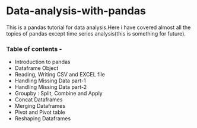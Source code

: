 # Data-analysis-with-pandas
This is a pandas tutorial for data analysis.Here i have covered almost all the topics of pandas except time series analysis(this is something for future).
### Table of contents -
  * Introduction to pandas
  * Dataframe Object
  * Reading, Writing CSV and EXCEL file
  * Handling Missing Data part-1
  * Handling Missing Data part-2
  * Groupby : Split, Combine and Apply
  * Concat Dataframes
  * Merging Dataframes
  * Pivot and Pivot table
  * Reshaping Dataframes
